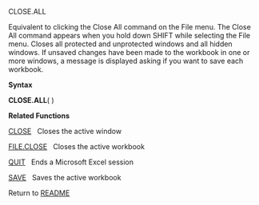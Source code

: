 CLOSE.ALL

Equivalent to clicking the Close All command on the File menu. The Close
All command appears when you hold down SHIFT while selecting the File
menu. Closes all protected and unprotected windows and all hidden
windows. If unsaved changes have been made to the workbook in one or
more windows, a message is displayed asking if you want to save each
workbook.

**Syntax**

**CLOSE.ALL**( )

**Related Functions**

[CLOSE](CLOSE.md)   Closes the active window

[FILE.CLOSE](FILE.CLOSE.md)   Closes the active workbook

[QUIT](QUIT.md)   Ends a Microsoft Excel session

[SAVE](SAVE.md)   Saves the active workbook



Return to [README](README.md)

